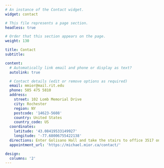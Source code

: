 ```yaml
---
# An instance of the Contact widget.
widget: contact

# This file represents a page section.
headless: true

# Order that this section appears on the page.
weight: 130

title: Contact
subtitle:

content:
  # Automatically link email and phone or display as text?
  autolink: true

  # Contact details (edit or remove options as required)
  email: mmior@mail.rit.edu
  phone: 585 475 5810
  address:
    street: 102 Lomb Memorial Drive
    city: Rochester
    region: NY
    postcode: '14623-5608'
    country: United States
    country_code: US
  coordinates:
    latitude: '43.08419533149927'
    longitude: '-77.68006755422138'
  directions: Enter Golisano Hall and take the stairs to office 3517 on the third floor
  appointment_url: 'https://michael.mior.ca/contact/'

design:
  columns: '2'
---
```


